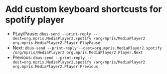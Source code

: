 # Add custom keyboard shortcusts for spotify player
* PLay/Pause: `dbus-send --print-reply --dest=org.mpris.MediaPlayer2.spotify /org/mpris/MediaPlayer2 org.mpris.MediaPlayer2.Player.PlayPause`
* Next: `dbus-send --print-reply --dest=org.mpris.MediaPlayer2.spotify /org/mpris/MediaPlayer2 org.mpris.MediaPlayer2.Player.Next`
* Previous: `dbus-send --print-reply --dest=org.mpris.MediaPlayer2.spotify /org/mpris/MediaPlayer2 org.mpris.MediaPlayer2.Player.Previous`
